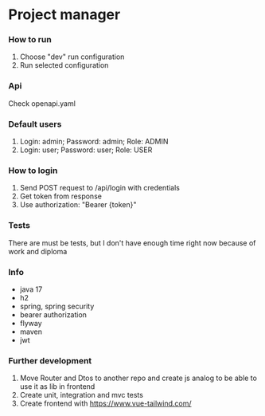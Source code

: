 # Project manager

### How to run

1) Choose "dev" run configuration   
2) Run selected configuration

### Api
Check openapi.yaml

### Default users
1) Login: admin; Password: admin; Role: ADMIN
2) Login: user; Password: user; Role: USER

### How to login
1) Send POST request to /api/login with credentials
2) Get token from response
3) Use authorization: "Bearer {token}"

### Tests
There are must be tests, but I don't have enough time right now because of work and diploma

### Info
* java 17
* h2
* spring, spring security
* bearer authorization
* flyway
* maven
* jwt

### Further development
1) Move Router and Dtos to another repo and create js analog to be able to use it as lib in frontend
2) Create unit, integration and mvc tests
3) Create frontend with https://www.vue-tailwind.com/